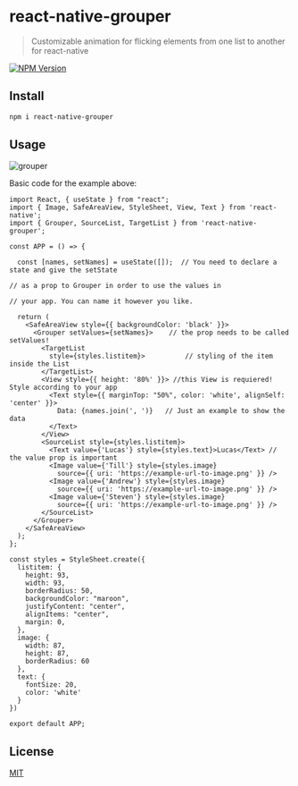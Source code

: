 # react-native-grouper

> Customizable animation for flicking elements from one list to another for react-native

[![NPM Version][npm-image]][npm-url]

## Install

```bash
npm i react-native-grouper
```

## Usage



![grouper](/Users/tobias/Downloads/319c0c8f82ef285489f5-6b4824ff748f352ea7ff5869ed7668c23cdf2f76/assets/grouper.gif)





Basic code for the example above:

```react
import React, { useState } from "react";
import { Image, SafeAreaView, StyleSheet, View, Text } from 'react-native';
import { Grouper, SourceList, TargetList } from 'react-native-grouper';

const APP = () => {

  const [names, setNames] = useState([]);  // You need to declare a state and give the setState
  																				// as a prop to Grouper in order to use the values in
  																				// your app. You can name it however you like.

  return (
    <SafeAreaView style={{ backgroundColor: 'black' }}>
      <Grouper setValues={setNames}>    // the prop needs to be called setValues!
        <TargetList
          style={styles.listitem}>          // styling of the item inside the List
        </TargetList>
        <View style={{ height: '80%' }}> //this View is requiered! Style according to your app
          <Text style={{ marginTop: "50%", color: 'white', alignSelf: 'center' }}>
            Data: {names.join(', ')}   // Just an example to show the data
          </Text>
        </View>
        <SourceList style={styles.listitem}> 
          <Text value={'Lucas'} style={styles.text}>Lucas</Text> // the value prop is important 
          <Image value={'Till'} style={styles.image} 
            source={{ uri: 'https://example-url-to-image.png' }} />
          <Image value={'Andrew'} style={styles.image} 
            source={{ uri: 'https://example-url-to-image.png' }} />
          <Image value={'Steven'} style={styles.image} 
            source={{ uri: 'https://example-url-to-image.png' }} />
        </SourceList>
      </Grouper>
    </SafeAreaView>
  );
};

const styles = StyleSheet.create({
  listitem: {
    height: 93,
    width: 93,
    borderRadius: 50,
    backgroundColor: "maroon",
    justifyContent: "center",
    alignItems: "center",
    margin: 0,
  },
  image: {
    width: 87, 
    height: 87, 
    borderRadius: 60
  },
  text: {
    fontSize: 20, 
    color: 'white'
  }
})

export default APP;
```



## License

[MIT](http://vjpr.mit-license.org)

[npm-image]: https://img.shields.io/npm/v/live-xxx.svg
[npm-url]: https://npmjs.org/package/react-native-grouper
[coveralls-image]: https://img.shields.io/coveralls/live-js/live-xxx/master.svg
[coveralls-url]: https://coveralls.io/r/live-js/live-xxx?branch=master
